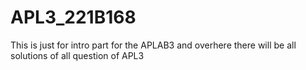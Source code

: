 # APL3_221B168
This is just for intro part for the APLAB3 and overhere there will be all solutions of all question of APL3

		
